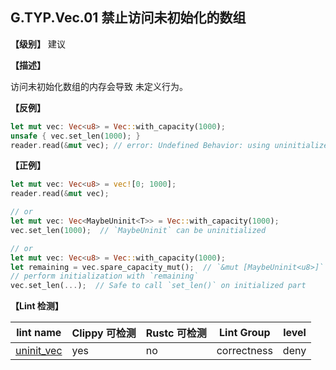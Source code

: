 ## G.TYP.Vec.01  禁止访问未初始化的数组

**【级别】** 建议

**【描述】**

访问未初始化数组的内存会导致 未定义行为。

**【反例】**

 ```rust
 let mut vec: Vec<u8> = Vec::with_capacity(1000);
 unsafe { vec.set_len(1000); }
 reader.read(&mut vec); // error: Undefined Behavior: using uninitialized data, but this operation requires initialized memory
 ```

**【正例】**

```rust
let mut vec: Vec<u8> = vec![0; 1000];
reader.read(&mut vec);

// or
let mut vec: Vec<MaybeUninit<T>> = Vec::with_capacity(1000);
vec.set_len(1000);  // `MaybeUninit` can be uninitialized

// or
let mut vec: Vec<u8> = Vec::with_capacity(1000);
let remaining = vec.spare_capacity_mut();  // `&mut [MaybeUninit<u8>]`
// perform initialization with `remaining`
vec.set_len(...);  // Safe to call `set_len()` on initialized part
```

**【Lint 检测】**

| lint name                                                    | Clippy 可检测 | Rustc 可检测 | Lint Group  | level |
| ------------------------------------------------------------ | ------------- | ------------ | ----------- | ----- |
| [uninit_vec](https://rust-lang.github.io/rust-clippy/master/#uninit_vec) | yes           | no           | correctness | deny  |
